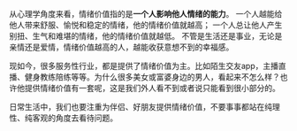 从心理学角度来看，情绪价值指的是**一个人影响他人情绪的能力**。 一个人越能给他人带来舒服、愉悦和稳定的情绪，他的情绪价值就越高； 一个人总让他人产生别扭、生气和难堪的情绪，他的情绪价值就越低。 不管是生活还是事业，无论是亲情还是爱情，情绪价值越高的人，越能收获意想不到的幸福感。

现如今，很多服务性行业，都是提供了情绪价值为主。比如陌生交友app，主播直播、健身教练陪练等等。为什么很多美女或富婆身边的男人，看起来不怎么样？也许他提供情绪价值有一套呢，这是我们外人看不到或者说只能看到很小部分的。

日常生活中，我们也要注重为伴侣、好朋友提供情绪价值，不要事事都站在纯理性、纯客观的角度去看待问题。